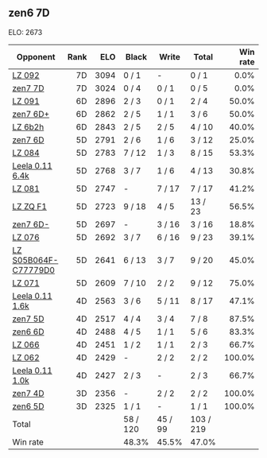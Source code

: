 ## zen6 7D ##

ELO: 2673

Opponent | Rank | ELO | Black | Write | Total | Win rate
---------|-----:|----:|-------|-------|-------|-------:
[LZ 092](LZ%20092.md) | 7D | 3094 | 0 / 1 | - | 0 / 1 | 0.0%
[zen7 7D](zen7%207D.md) | 7D | 3024 | 0 / 4 | 0 / 1 | 0 / 5 | 0.0%
[LZ 091](LZ%20091.md) | 6D | 2896 | 2 / 3 | 0 / 1 | 2 / 4 | 50.0%
[zen7 6D+](zen7%206D+.md) | 6D | 2862 | 2 / 5 | 1 / 1 | 3 / 6 | 50.0%
[LZ 6b2h](LZ%206b2h.md) | 6D | 2843 | 2 / 5 | 2 / 5 | 4 / 10 | 40.0%
[zen7 6D](zen7%206D.md) | 5D | 2791 | 2 / 6 | 1 / 6 | 3 / 12 | 25.0%
[LZ 084](LZ%20084.md) | 5D | 2783 | 7 / 12 | 1 / 3 | 8 / 15 | 53.3%
[Leela 0.11 6.4k](Leela%200.11%206.4k.md) | 5D | 2768 | 3 / 7 | 1 / 6 | 4 / 13 | 30.8%
[LZ 081](LZ%20081.md) | 5D | 2747 | - | 7 / 17 | 7 / 17 | 41.2%
[LZ ZQ F1](LZ%20ZQ%20F1.md) | 5D | 2723 | 9 / 18 | 4 / 5 | 13 / 23 | 56.5%
[zen7 6D-](zen7%206D-.md) | 5D | 2697 | - | 3 / 16 | 3 / 16 | 18.8%
[LZ 076](LZ%20076.md) | 5D | 2692 | 3 / 7 | 6 / 16 | 9 / 23 | 39.1%
[LZ S05B064F-C77779D0](LZ%20S05B064F-C77779D0.md) | 5D | 2641 | 6 / 13 | 3 / 7 | 9 / 20 | 45.0%
[LZ 071](LZ%20071.md) | 5D | 2609 | 7 / 10 | 2 / 2 | 9 / 12 | 75.0%
[Leela 0.11 1.6k](Leela%200.11%201.6k.md) | 4D | 2563 | 3 / 6 | 5 / 11 | 8 / 17 | 47.1%
[zen7 5D](zen7%205D.md) | 4D | 2517 | 4 / 4 | 3 / 4 | 7 / 8 | 87.5%
[zen6 6D](zen6%206D.md) | 4D | 2488 | 4 / 5 | 1 / 1 | 5 / 6 | 83.3%
[LZ 066](LZ%20066.md) | 4D | 2451 | 1 / 2 | 1 / 1 | 2 / 3 | 66.7%
[LZ 062](LZ%20062.md) | 4D | 2429 | - | 2 / 2 | 2 / 2 | 100.0%
[Leela 0.11 1.0k](Leela%200.11%201.0k.md) | 4D | 2427 | 2 / 3 | - | 2 / 3 | 66.7%
[zen7 4D](zen7%204D.md) | 3D | 2356 | - | 2 / 2 | 2 / 2 | 100.0%
[zen6 5D](zen6%205D.md) | 3D | 2325 | 1 / 1 | - | 1 / 1 | 100.0%
Total | | | 58 / 120 | 45 / 99 | 103 / 219 | 
Win rate| | | 48.3% | 45.5% | 47.0% | 
